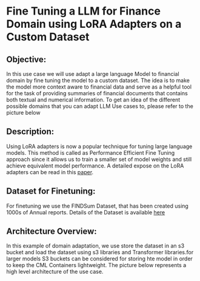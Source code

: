 # Fine Tuning a LLM for Finance Domain using LoRA Adapters on a Custom Dataset
## Objective: 
In this use case we will use adapt a large language Model to financial domain by fine tuning the model to a custom dataset. The idea is to make the model
more context aware to financial data and serve as a helpful tool for the task of providing summaries of financial documents that contains both textual and 
numerical information. To get an idea of the different possible domains that you can adapt LLM Use cases to, please refer to the picture below  


## Description:
Using LoRA adapters is now a popular technique for tuning large language models. This method is called as Performance Efficient Fine Tuning approach since 
it allows us to train a smaller set of model weights and still achieve equivalent model performance. A detailed expose on the LoRA adapters can be read 
in this [paper](https://arxiv.org/abs/2106.09685).

## Dataset for Finetuning:
For finetuning we use the FINDSum Dataset, that has been created using 1000s of Annual reports. Details of the Dataset is available [here](https://github.com/StevenLau6/FINDSum)

## Architecture Overview:
In this example of domain adaptation, we use store the dataset in an s3 bucket and load the dataset using s3 libraries and Transformer libraries.for larger models S3 buckets
can be considered for storing hte model in order to keep the CML Containers lightweight. The picture below represents a high level architecture of the 
use case.  

